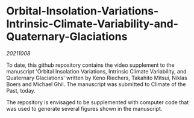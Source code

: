 # Orbital-Insolation-Variations-Intrinsic-Climate-Variability-and-Quaternary-Glaciations

*20211008*

To date, this github repository contains the video supplement to
the manuscript 'Orbital Insolation Variations, Intrinsic Climate
Variability, and Quaternary Glaciations' written by Keno
Riechers, Takahito Mitsui, Niklas Boers and Michael Ghil. The
manuscript was submitted to Climate of the Past, today.

The repository is envisaged to be supplemented with computer code
that was used to generate several figures shown in the
manuscript. 
